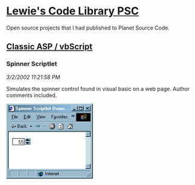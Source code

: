 # [Lewie's Code Library PSC](../../README.md)

Open source projects that I had published to Planet Source Code.

## [Classic ASP / vbScript](../README.md)

### Spinner Scriptlet

*3/2/2002 11:21:58 PM*

Simulates the spinner control found in visual basic on a web page. Author comments included.

![Screenshot of Spinner Scriptlet](./screenshot.gif)



